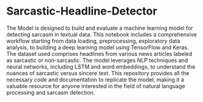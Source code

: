 # Sarcastic-Headline-Detector

The Model is designed to build and evaluate a machine learning model for detecting sarcasm in textual data. This notebook includes a comprehensive workflow starting from data loading, preprocessing, exploratory data analysis, to building a deep learning model using TensorFlow and Keras. The dataset used comprises headlines from various news articles labeled as sarcastic or non-sarcastic. The model leverages NLP techniques and neural networks, including LSTM and word embeddings, to understand the nuances of sarcastic versus sincere text. This repository provides all the necessary code and documentation to replicate the model, making it a valuable resource for anyone interested in the field of natural language processing and sarcasm detection.
